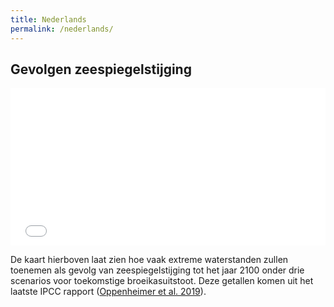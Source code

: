 ```yaml
---
title: Nederlands
permalink: /nederlands/
---
```


## Gevolgen zeespiegelstijging

<div style="position:relative;padding-top:50%;">
  <iframe src="../assets/AF_NL.html" frameborder="0" allowfullscreen
    style="position:absolute;top:0;left:0;width:100%;height:100%;"></iframe>
</div>

De kaart hierboven laat zien hoe vaak extreme waterstanden zullen toenemen als gevolg van zeespiegelstijging tot het jaar 2100 onder drie scenarios voor toekomstige broeikasuitstoot. Deze getallen komen uit het laatste IPCC rapport ([Oppenheimer et al. 2019](https://www.ipcc.ch/srocc/chapter/chapter-4-sea-level-rise-and-implications-for-low-lying-islands-coasts-and-communities/)).
